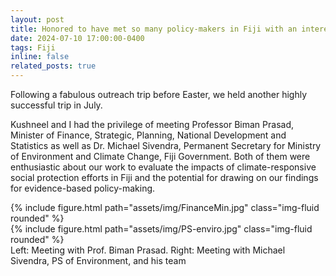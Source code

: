 ```yaml
---
layout: post
title: Honored to have met so many policy-makers in Fiji with an interest in evidence-based policy-making!
date: 2024-07-10 17:00:00-0400
tags: Fiji
inline: false
related_posts: true
---
```


Following a fabulous outreach trip before Easter, we held another highly successful trip in July.

Kushneel and I had the privilege of meeting Professor Biman Prasad, Minister of Finance, Strategic, Planning, National Development and Statistics as well as Dr. Michael Sivendra, Permanent Secretary for Ministry of Environment and Climate Change, Fiji Government. Both of them were enthusiastic about our work to evaluate the impacts of climate-responsive social protection efforts in Fiji and the potential for drawing on our findings for evidence-based policy-making.

<div class="row justify-content-center mt-3">
    <div class="col-sm mt-3 mt-md-0">
        {% include figure.html path="assets/img/FinanceMin.jpg" class="img-fluid rounded" %}
    </div>
    <div class="col-sm mt-3 mt-md-0">
        {% include figure.html path="assets/img/PS-enviro.jpg" class="img-fluid rounded" %}
    </div>
</div>
<div class="caption">
    Left: Meeting with Prof. Biman Prasad. Right: Meeting with Michael Sivendra, PS of Environment, and his team
</div>


